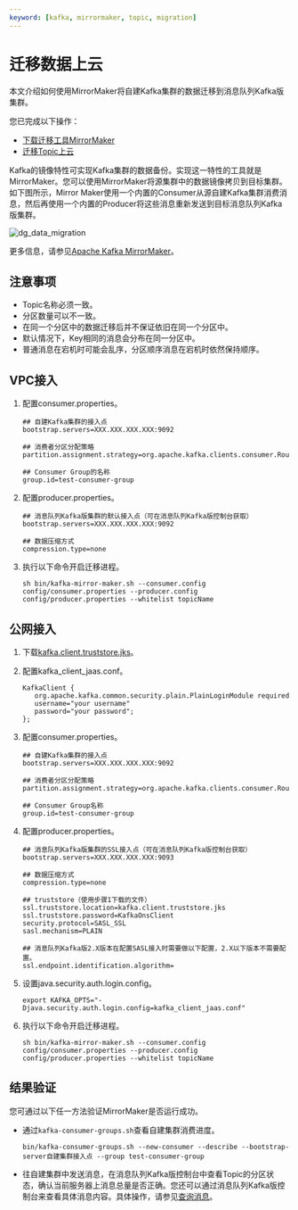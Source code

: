 ```yaml
---
keyword: [kafka, mirrormaker, topic, migration]
---
```


# 迁移数据上云

本文介绍如何使用MirrorMaker将自建Kafka集群的数据迁移到消息队列Kafka版集群。

您已完成以下操作：

-   [下载迁移工具MirrorMaker](http://kafka.apache.org/downloads)
-   [迁移Topic上云](/cn.zh-CN/用户指南/迁移/迁移Topic/迁移Topic上云.md)

Kafka的镜像特性可实现Kafka集群的数据备份。实现这一特性的工具就是MirrorMaker。您可以使用MirrorMaker将源集群中的数据镜像拷贝到目标集群。如下图所示，Mirror Maker使用一个内置的Consumer从源自建Kafka集群消费消息，然后再使用一个内置的Producer将这些消息重新发送到目标消息队列Kafka版集群。

![dg_data_migration](https://static-aliyun-doc.oss-accelerate.aliyuncs.com/assets/img/zh-CN/1116119951/p98881.png)

更多信息，请参见[Apache Kafka MirrorMaker](https://kafka.apache.org/documentation/#basic_ops_mirror_maker)。

## 注意事项

-   Topic名称必须一致。
-   分区数量可以不一致。
-   在同一个分区中的数据迁移后并不保证依旧在同一个分区中。
-   默认情况下，Key相同的消息会分布在同一分区中。
-   普通消息在宕机时可能会乱序，分区顺序消息在宕机时依然保持顺序。

## VPC接入

1.  配置consumer.properties。

    ```
    ## 自建Kafka集群的接入点
    bootstrap.servers=XXX.XXX.XXX.XXX:9092
    
    ## 消费者分区分配策略
    partition.assignment.strategy=org.apache.kafka.clients.consumer.RoundRobinAssignor
    
    ## Consumer Group的名称
    group.id=test-consumer-group
    ```

2.  配置producer.properties。

    ```
    ## 消息队列Kafka版集群的默认接入点（可在消息队列Kafka版控制台获取）
    bootstrap.servers=XXX.XXX.XXX.XXX:9092
    
    ## 数据压缩方式
    compression.type=none                                
    ```

3.  执行以下命令开启迁移进程。

    ```
    sh bin/kafka-mirror-maker.sh --consumer.config config/consumer.properties --producer.config config/producer.properties --whitelist topicName
    ```


## 公网接入

1.  下载[kafka.client.truststore.jks](https://github.com/AliwareMQ/aliware-kafka-demos/blob/master/kafka-mirror-maker-demo/kafka.client.truststore.jks?raw=true)。

2.  配置kafka\_client\_jaas.conf。

    ```
    KafkaClient {
       org.apache.kafka.common.security.plain.PlainLoginModule required
       username="your username"
       password="your password";
    };
    ```

3.  配置consumer.properties。

    ```
    ## 自建Kafka集群的接入点
    bootstrap.servers=XXX.XXX.XXX.XXX:9092
    
    ## 消费者分区分配策略
    partition.assignment.strategy=org.apache.kafka.clients.consumer.RoundRobinAssignor
    
    ## Consumer Group名称
    group.id=test-consumer-group
    ```

4.  配置producer.properties。

    ```
    ## 消息队列Kafka版集群的SSL接入点（可在消息队列Kafka版控制台获取）
    bootstrap.servers=XXX.XXX.XXX.XXX:9093
    
    ## 数据压缩方式
    compression.type=none
    
    ## truststore（使用步骤1下载的文件）
    ssl.truststore.location=kafka.client.truststore.jks
    ssl.truststore.password=KafkaOnsClient
    security.protocol=SASL_SSL
    sasl.mechanism=PLAIN
    
    ## 消息队列Kafka版2.X版本在配置SASL接入时需要做以下配置，2.X以下版本不需要配置。
    ssl.endpoint.identification.algorithm=
    ```

5.  设置java.security.auth.login.config。

    ```
    export KAFKA_OPTS="-Djava.security.auth.login.config=kafka_client_jaas.conf"                              
    ```

6.  执行以下命令开启迁移进程。

    ```
    sh bin/kafka-mirror-maker.sh --consumer.config config/consumer.properties --producer.config config/producer.properties --whitelist topicName
    ```


## 结果验证

您可通过以下任一方法验证MirrorMaker是否运行成功。

-   通过`kafka-consumer-groups.sh`查看自建集群消费进度。

    `bin/kafka-consumer-groups.sh --new-consumer --describe --bootstrap-server自建集群接入点 --group test-consumer-group`

-   往自建集群中发送消息，在消息队列Kafka版控制台中查看Topic的分区状态，确认当前服务器上消息总量是否正确。您还可以通过消息队列Kafka版控制台来查看具体消息内容。具体操作，请参见[查询消息](/cn.zh-CN/用户指南/查询消息.md)。

